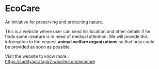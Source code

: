 # EcoCare
An initiative for preserving and protecting nature.

This is a website where user can send his location and other details if he finds some 
creature is in need of medical attention.
We will provide this information to the nearest **animal welfare organizations** so that help could be provided as soon as possible.

Visit the website to know more..
https://sadityapratap52.wixsite.com/ecocare
